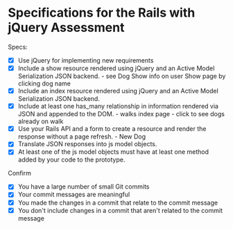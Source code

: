 # Specifications for the Rails with jQuery Assessment

Specs:

- [x] Use jQuery for implementing new requirements
- [x] Include a show resource rendered using jQuery and an Active Model Serialization JSON backend. - see Dog Show info on user Show page by clicking dog name
- [x] Include an index resource rendered using jQuery and an Active Model Serialization JSON backend.
- [x] Include at least one has_many relationship in information rendered via JSON and appended to the DOM. - walks index page - click to see dogs already on walk
- [x] Use your Rails API and a form to create a resource and render the response without a page refresh. - New Dog
- [x] Translate JSON responses into js model objects.
- [x] At least one of the js model objects must have at least one method added by your code to the prototype.

Confirm

- [x] You have a large number of small Git commits
- [x] Your commit messages are meaningful
- [x] You made the changes in a commit that relate to the commit message
- [x] You don't include changes in a commit that aren't related to the commit message

